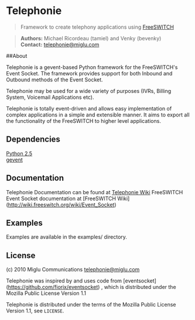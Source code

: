 # Telephonie

> Framework to create telephony applications using [FreeSWITCH](http://www.freeswitch.org)

>**Authors:** Michael Ricordeau (tamiel) and Venky (bevenky)  
>**Contact:** <telephonie@miglu.com>    


##About

Telephonie is a gevent-based Python framework for the FreeSWITCH's Event Socket.
The framework provides support for both Inbound and Outbound methods of the Event Socket.

Telephonie may be used for a wide variety of purposes (IVRs, Billing System, Voicemail Applications etc).

Telephonie is totally event-driven and allows easy implementation of complex applications in a simple and extensible manner.
It aims to export all the functionality of the FreeSWITCH to higher level applications.


## Dependencies

[Python 2.5](http://www.python.org)  
[gevent](http://www.gevent.org)


## Documentation

Telephonie Documentation can be found at [Telephonie Wiki](https://github.com/miglu/Telephonie/wiki)
FreeSWITCH Event Socket documentation at [FreeSWITCH Wiki] (http://wiki.freeswitch.org/wiki/Event_Socket)


## Examples

Examples are available in the examples/ directory.


## License

(c) 2010 Miglu Communications <telephonie@miglu.com>

Telephonie was inspired by and uses code from [eventsocket] (https://github.com/fiorix/eventsocket) , which is distributed
under the Mozilla Public License Version 1.1

Telephonie is distributed under the terms of the Mozilla Public License Version 1.1, see `LICENSE`.
